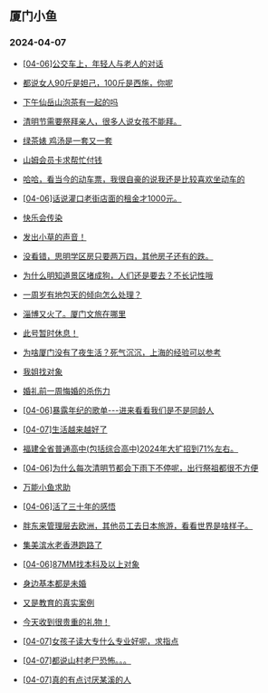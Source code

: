 ## 厦门小鱼 
### 2024-04-07

+ [[04-06]公交车上，年轻人与老人的对话](http://bbs.xmfish.com/read-htm-tid-18171387.html)

+ [都说女人90斤是妲己，100斤是西施，你呢](http://bbs.xmfish.com/read-htm-tid-18171405.html)

+ [下午仙岳山泡茶有一起的吗](http://bbs.xmfish.com/read-htm-tid-18171417.html)

+ [清明节需要祭拜亲人，很多人说女孩不能拜。](http://bbs.xmfish.com/read-htm-tid-18171518.html)

+ [绿茶婊 鸡汤是一套又一套](http://bbs.xmfish.com/read-htm-tid-18171512.html)

+ [山姆会员卡求帮忙付钱](http://bbs.xmfish.com/read-htm-tid-18171503.html)

+ [哈哈，看当今的动车票，我很自豪的说我还是比较喜欢坐动车的](http://bbs.xmfish.com/read-htm-tid-18171505.html)

+ [[04-06]话说灌口老街店面的租金才1000元。](http://bbs.xmfish.com/read-htm-tid-18171439.html)

+ [快乐会传染](http://bbs.xmfish.com/read-htm-tid-18171527.html)

+ [发出小草的声音！](http://bbs.xmfish.com/read-htm-tid-18171502.html)

+ [没看错，思明学区房只要两万四，其他房子还有的跌。](http://bbs.xmfish.com/read-htm-tid-18171623.html)

+ [为什么明知道景区堵成狗，人们还是要去？不长记性哦](http://bbs.xmfish.com/read-htm-tid-18171610.html)

+ [一周岁有地包天的倾向怎么处理？](http://bbs.xmfish.com/read-htm-tid-18171443.html)

+ [淄博又火了。厦门文旅在哪里](http://bbs.xmfish.com/read-htm-tid-18171510.html)

+ [此号暂时休息！](http://bbs.xmfish.com/read-htm-tid-18171680.html)

+ [为啥厦门没有了夜生活？死气沉沉，上海的经验可以参考](http://bbs.xmfish.com/read-htm-tid-18171682.html)

+ [我姐找对象](http://bbs.xmfish.com/read-htm-tid-18171516.html)

+ [婚礼前一周悔婚的杀伤力](http://bbs.xmfish.com/read-htm-tid-18171771.html)

+ [[04-06]暴露年纪的歌单---进来看看我们是不是同龄人](http://bbs.xmfish.com/read-htm-tid-18171547.html)

+ [[04-07]生活越来越好了](http://bbs.xmfish.com/read-htm-tid-18171797.html)

+ [福建全省普通高中(包括综合高中)2024年大扩招到71%左右。](http://bbs.xmfish.com/read-htm-tid-18171657.html)

+ [[04-06]为什么每次清明节都会下雨下不停呢，出行祭祖都很不方便](http://bbs.xmfish.com/read-htm-tid-18171710.html)

+ [万能小鱼求助](http://bbs.xmfish.com/read-htm-tid-18171528.html)

+ [[04-06]活了三十年的感悟](http://bbs.xmfish.com/read-htm-tid-18171656.html)

+ [胖东来管理层去欧洲，其他员工去日本旅游，看看世界是啥样子。](http://bbs.xmfish.com/read-htm-tid-18171669.html)

+ [集美滨水老香港跑路了](http://bbs.xmfish.com/read-htm-tid-18171895.html)

+ [[04-06]87MM找本科及以上对象](http://bbs.xmfish.com/read-htm-tid-18171650.html)

+ [身边基本都是未婚](http://bbs.xmfish.com/read-htm-tid-18171731.html)

+ [又是教育的真实案例](http://bbs.xmfish.com/read-htm-tid-18171704.html)

+ [今天收到很贵重的礼物！](http://bbs.xmfish.com/read-htm-tid-18171951.html)

+ [[04-07]女孩子读大专什么专业好呢，求指点](http://bbs.xmfish.com/read-htm-tid-18171818.html)

+ [[04-07]都说山村老尸恐怖。。。](http://bbs.xmfish.com/read-htm-tid-18171794.html)

+ [[04-07]真的有点讨厌某溪的人](http://bbs.xmfish.com/read-htm-tid-18171842.html)

